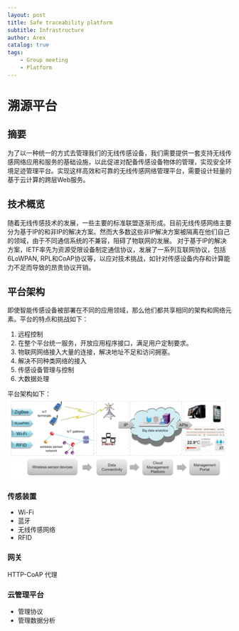 ```yaml
---
layout: post
title: Safe traceability platform
subtitle: Infrastructure
author: Arex
catalog: true
tags:
    - Group meeting
    - Platform
---
```


# 溯源平台

## 摘要

为了以一种统一的方式去管理我们的无线传感设备，我们需要提供一套支持无线传感网络应用和服务的基础设施，以此促进对配备传感设备物体的管理，实现安全环境足迹管理平台。实现这样高效和可靠的无线传感网络管理平台，需要设计轻量的基于云计算的跨层Web服务。

## 技术概览

随着无线传感技术的发展，一些主要的标准联盟逐渐形成。目前无线传感网络主要分为基于IP的和非IP的解决方案。然而大多数这些非IP解决方案被隔离在他们自己的领域，由于不同通信系统的不兼容，阻碍了物联网的发展。
对于基于IP的解决方案，IETF率先为资源受限设备制定通信协议，发展了一系列互联网协议，包括6LoWPAN, RPL和CoAP协议等，以应对技术挑战，如针对传感设备内存和计算能力不足而导致的昂贵协议开销。

## 平台架构

即使智能传感设备被部署在不同的应用领域，那么他们都共享相同的架构和网络元素。平台的特点和挑战如下：

1. 远程控制
2. 在整个平台统一服务，开放应用程序接口，满足用户定制要求。
3. 物联网网络接入大量的连接，解决地址不足和访问拥塞。
4. 解决不同种类网络的接入
5. 传感设备管理与控制
6. 大数据处理

平台架构如下：
![iot](/img/in-post/iot-architecture.png)

### 传感装置

* Wi-Fi
* 蓝牙
* 无线传感网络
* RFID

### 网关

HTTP-CoAP 代理

### 云管理平台

* 管理协议
* 管理数据分析
